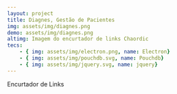 ```yaml
---
layout: project
title: Diagnes, Gestão de Pacientes
img: assets/img/diagnes.png
demo: assets/img/diagnes.png
altimg: Imagem do encurtador de links Chaordic
tecs: 
    - { img: assets/img/electron.png, name: Electron}
    - { img: assets/img/pouchdb.svg, name: Pouchdb}
    - { img: assets/img/jquery.svg, name: jquery}
---
```

Encurtador de Links